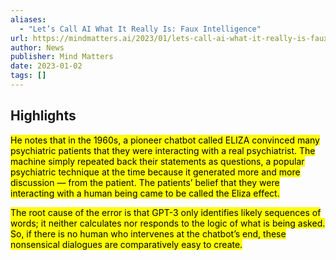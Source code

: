 ```yaml
---
aliases:
  - "Let’s Call AI What It Really Is: Faux Intelligence"
url: https://mindmatters.ai/2023/01/lets-call-ai-what-it-really-is-faux-intelligence/
author: News
publisher: Mind Matters
date: 2023-01-02
tags: []
---
```


## Highlights
<mark>He notes that in the 1960s, a pioneer chatbot called ELIZA convinced many psychiatric patients that they were interacting with a real psychiatrist. The machine simply repeated back their statements as questions, a popular psychiatric technique at the time because it generated more and more discussion — from the patient. The patients’ belief that they were interacting with a human being came to be called the Eliza effect.</mark>

<mark>The root cause of the error is that GPT-3 only identifies likely sequences of words; it neither calculates nor responds to the logic of what is being asked. So, if there is no human who intervenes at the chatbot’s end, these nonsensical dialogues are comparatively easy to create.</mark>


